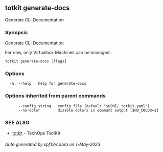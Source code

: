 ## totkit generate-docs

Generate CLI Documentation

### Synopsis

Generate CLI Documentation

For now, only Virtualbox Machines can be managed.


```
totkit generate-docs [flags]
```

### Options

```
  -h, --help   help for generate-docs
```

### Options inherited from parent commands

```
      --config string   config file (default "$HOME/.totkit.yaml")
      --no-color        disable colors in command output [$NO_COLOR=1]
```

### SEE ALSO

* [totkit](totkit.md)	 - TechOps ToolKit

###### Auto generated by spf13/cobra on 1-May-2023
